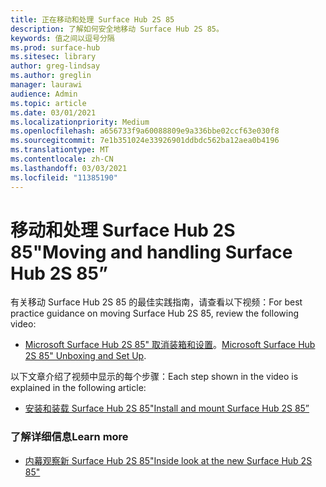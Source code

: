 ```yaml
---
title: 正在移动和处理 Surface Hub 2S 85
description: 了解如何安全地移动 Surface Hub 2S 85。
keywords: 值之间以逗号分隔
ms.prod: surface-hub
ms.sitesec: library
author: greg-lindsay
ms.author: greglin
manager: laurawi
audience: Admin
ms.topic: article
ms.date: 03/01/2021
ms.localizationpriority: Medium
ms.openlocfilehash: a656733f9a60088809e9a336bbe02ccf63e030f8
ms.sourcegitcommit: 7e1b351024e33926901ddbdc562ba12aea0b4196
ms.translationtype: MT
ms.contentlocale: zh-CN
ms.lasthandoff: 03/03/2021
ms.locfileid: "11385190"
---
```

# <a name="moving-and-handling-surface-hub-2s-85"></a><span data-ttu-id="08327-104">移动和处理 Surface Hub 2S 85"</span><span class="sxs-lookup"><span data-stu-id="08327-104">Moving and handling Surface Hub 2S 85”</span></span>

<span data-ttu-id="08327-105">有关移动 Surface Hub 2S 85 的最佳实践指南，请查看以下视频：</span><span class="sxs-lookup"><span data-stu-id="08327-105">For best practice guidance on moving Surface Hub 2S 85, review the following video:</span></span> 
- <span data-ttu-id="08327-106">[Microsoft Surface Hub 2S 85" 取消装箱和设置](https://www.microsoft.com/zh-cn/videoplayer/embed/RE4MRqV)。</span><span class="sxs-lookup"><span data-stu-id="08327-106">[Microsoft Surface Hub 2S 85" Unboxing and Set Up](https://www.microsoft.com/zh-cn/videoplayer/embed/RE4MRqV).</span></span> 

<span data-ttu-id="08327-107">以下文章介绍了视频中显示的每个步骤：</span><span class="sxs-lookup"><span data-stu-id="08327-107">Each step shown in the video is explained in the following article:</span></span>

- [<span data-ttu-id="08327-108">安装和装载 Surface Hub 2S 85"</span><span class="sxs-lookup"><span data-stu-id="08327-108">Install and mount Surface Hub 2S 85”</span></span>](surface-hub-2s-85-install-mount.md)

### <a name="learn-more"></a><span data-ttu-id="08327-109">了解详细信息</span><span class="sxs-lookup"><span data-stu-id="08327-109">Learn more</span></span>

- [<span data-ttu-id="08327-110">内幕观察新 Surface Hub 2S 85"</span><span class="sxs-lookup"><span data-stu-id="08327-110">Inside look at the new Surface Hub 2S 85"</span></span>](https://techcommunity.microsoft.com/t5/surface-it-pro-blog/inside-look-at-the-new-surface-hub-2s-85/ba-p/1721773)

